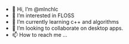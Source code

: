 - 👋 Hi, I’m @mlnchlc
- 👀 I’m interested in FLOSS
- 🌱 I’m currently learning c++ and algorithms
- 💞️ I’m looking to collaborate on desktop apps.
- 📫 How to reach me ...

<!---
mlnchlc/mlnchlc is a ✨ special ✨ repository because its `README.md` (this file) appears on your GitHub profile.
You can click the Preview link to take a look at your changes.
--->
